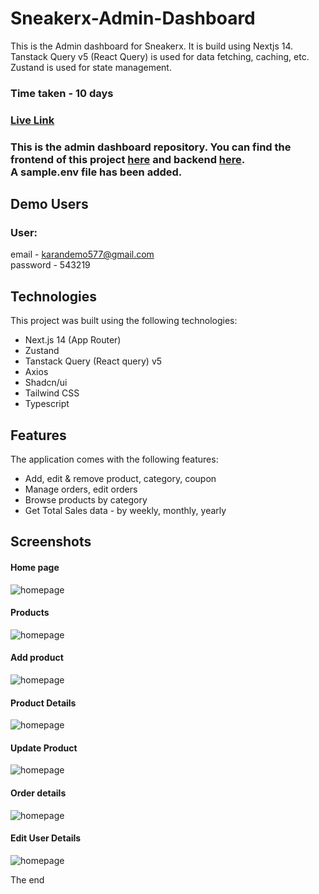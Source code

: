 # Sneakerx-Admin-Dashboard

This is the Admin dashboard for Sneakerx. It is build using Nextjs 14. Tanstack Query v5 (React Query) is used for data fetching, caching, etc. Zustand is used for state management.

### Time taken - 10 days

### [Live Link](https://sneakerx-admin.vercel.app)

### This is the admin dashboard repository. You can find the frontend of this project [here](https://github.com/karanch577/Sneakerx-frontend) and backend [here](https://github.com/karanch577/Sneakerx-backend).<br> A sample.env file has been added.

## Demo Users

### User: 
email - karandemo577@gmail.com <br>
password - 543219

## Technologies
This project was built using the following technologies:

- Next.js 14 (App Router)
- Zustand
- Tanstack Query (React query) v5
- Axios
- Shadcn/ui
- Tailwind CSS
- Typescript

## Features
The application comes with the following features:

- Add, edit & remove product, category, coupon
- Manage orders, edit orders
- Browse products by category
- Get Total Sales data - by weekly, monthly, yearly

## Screenshots

#### Home page

![homepage](./public/1.png)

#### Products

![homepage](./public/2.png)

#### Add product

![homepage](./public/3.png)

#### Product Details

![homepage](./public/4.png)

#### Update Product

![homepage](./public/5.png)

#### Order details

![homepage](./public/6.png)

#### Edit User Details

![homepage](./public/7.png)

The end